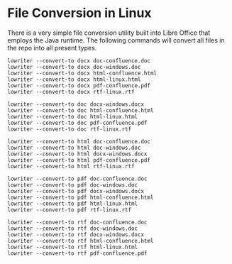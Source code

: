 # File Conversion in Linux

There is a very simple file conversion utility built into Libre Office that employs the Java runtime.  The following commands will convert all files in the repo into all present types.  

    lowriter --convert-to docx doc-confluence.doc
    lowriter --convert-to docx doc-windows.doc
    lowriter --convert-to docx html-confluence.html
    lowriter --convert-to docx html-linux.html
    lowriter --convert-to docx pdf-confluence.pdf
    lowriter --convert-to docx rtf-linux.rtf

    lowriter --convert-to doc docx-windows.docx
    lowriter --convert-to doc html-confluence.html
    lowriter --convert-to doc html-linux.html
    lowriter --convert-to doc pdf-confluence.pdf
    lowriter --convert-to doc rtf-linux.rtf

    lowriter --convert-to html doc-confluence.doc
    lowriter --convert-to html doc-windows.doc
    lowriter --convert-to html docx-windows.docx
    lowriter --convert-to html pdf-confluence.pdf
    lowriter --convert-to html rtf-linux.rtf

    lowriter --convert-to pdf doc-confluence.doc
    lowriter --convert-to pdf doc-windows.doc
    lowriter --convert-to pdf docx-windows.docx
    lowriter --convert-to pdf html-confluence.html
    lowriter --convert-to pdf html-linux.html
    lowriter --convert-to pdf rtf-linux.rtf

    lowriter --convert-to rtf doc-confluence.doc
    lowriter --convert-to rtf doc-windows.doc
    lowriter --convert-to rtf docx-windows.docx
    lowriter --convert-to rtf html-confluence.html
    lowriter --convert-to rtf html-linux.html
    lowriter --convert-to rtf pdf-confluence.pdf
